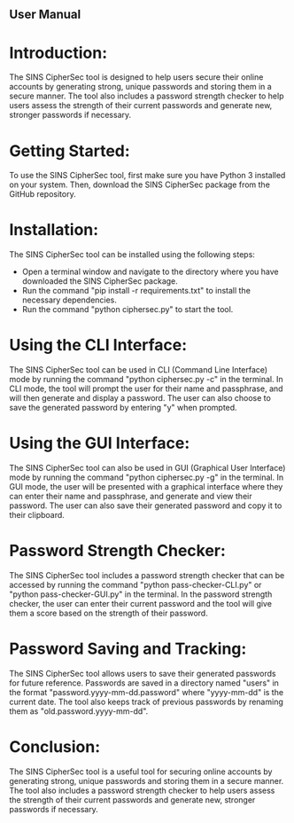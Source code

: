 User Manual
------------

# Introduction:
The SINS CipherSec tool is designed to help users secure their online accounts by generating strong, unique passwords and storing them in a secure manner. The tool also includes a password strength checker to help users assess the strength of their current passwords and generate new, stronger passwords if necessary.

# Getting Started:
To use the SINS CipherSec tool, first make sure you have Python 3 installed on your system. Then, download the SINS CipherSec package from the GitHub repository.

# Installation:
The SINS CipherSec tool can be installed using the following steps:

- Open a terminal window and navigate to the directory where you have downloaded the SINS CipherSec package.
- Run the command "pip install -r requirements.txt" to install the necessary dependencies.
- Run the command "python ciphersec.py" to start the tool.

# Using the CLI Interface:
The SINS CipherSec tool can be used in CLI (Command Line Interface) mode by running the command "python ciphersec.py -c" in the terminal. In CLI mode, the tool will prompt the user for their name and passphrase, and will then generate and display a password. The user can also choose to save the generated password by entering "y" when prompted.

# Using the GUI Interface:
The SINS CipherSec tool can also be used in GUI (Graphical User Interface) mode by running the command "python ciphersec.py -g" in the terminal. In GUI mode, the user will be presented with a graphical interface where they can enter their name and passphrase, and generate and view their password. The user can also save their generated password and copy it to their clipboard.

# Password Strength Checker:
The SINS CipherSec tool includes a password strength checker that can be accessed by running the command "python pass-checker-CLI.py" or "python pass-checker-GUI.py" in the terminal. In the password strength checker, the user can enter their current password and the tool will give them a score based on the strength of their password.

# Password Saving and Tracking:
The SINS CipherSec tool allows users to save their generated passwords for future reference. Passwords are saved in a directory named "users" in the format "password.yyyy-mm-dd.password" where "yyyy-mm-dd" is the current date. The tool also keeps track of previous passwords by renaming them as "old.password.yyyy-mm-dd".

# Conclusion:
The SINS CipherSec tool is a useful tool for securing online accounts by generating strong, unique passwords and storing them in a secure manner. The tool also includes a password strength checker to help users assess the strength of their current passwords and generate new, stronger passwords if necessary.
